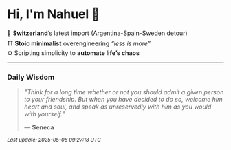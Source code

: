# Hi, I'm Nahuel :tiger:

📍 **Switzerland**’s latest import (Argentina-Spain-Sweden detour)  
⛩️ **Stoic minimalist** overengineering *“less is more”*  
⚙️ Scripting simplicity to **automate life’s chaos**

---

### Daily Wisdom
> _"Think for a long time whether or not you should admit a given person to your friendship. But when you have decided to do so, welcome him heart and soul, and speak as unreservedly with him as you would with yourself."_  
>
> — **Seneca**

<sub>*Last update: 2025-05-06 09:27:18 UTC*</sub>

